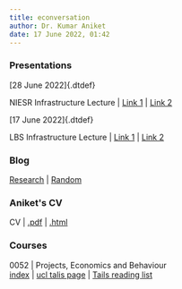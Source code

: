 ```yaml
---
title: econversation
author: Dr. Kumar Aniket
date: 17 June 2022, 01:42
---
```


<!-- <link rel="stylesheet" href="style.css"> -->

<link rel="stylesheet" href="/Users/aniket/_files/1/style3.css">

### Presentations

[28 June 2022]{.dtdef}

NIESR Infrastructure Lecture | [Link 1](https://econversation.github.io/pres/niesr/1.html) | [Link 2](http://aniket.co.uk/research/pres/niesr/1.html#1) 

[17 June 2022]{.dtdef}

LBS Infrastructure Lecture | [Link 1](https://econversation.github.io/pres/infra/1.html) | [Link 2](http://aniket.co.uk/research/pres/infra/1.html#1)  

### Blog

[Research](https://econversation.github.io/blog/research/) |
[Random](https://econversation.github.io/blog/random/) 

### Aniket's CV 

CV | [ .pdf](http://www.aniket.co.uk/research/cv-aniket.pdf)  | [.html](cv.html)


### Courses

0052 | Projects, Economics and Behaviour  
[index](0052/index.html) | 
[ucl talis page](https://ucl.rl.talis.com/modules/bcpm0052.html) | 
[Tails reading list](https://rl.talis.com/3/ucl/lists/0E9053CC-50DA-F00B-F8C6-4E931E49DE56.html?lang=en-gb)








